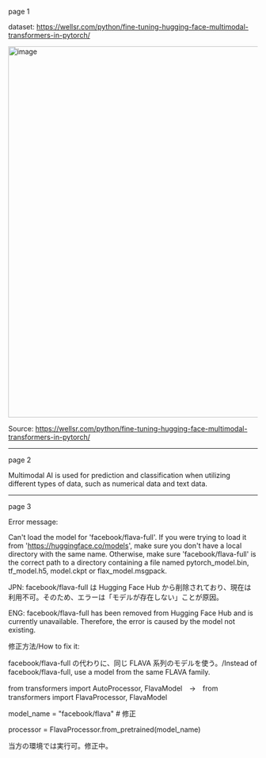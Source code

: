 page 1

dataset: https://wellsr.com/python/fine-tuning-hugging-face-multimodal-transformers-in-pytorch/

<img width="1398" height="749" alt="image" src="https://github.com/user-attachments/assets/aca1b217-136e-4e8d-826f-b89f91d25f67" />

Source: https://wellsr.com/python/fine-tuning-hugging-face-multimodal-transformers-in-pytorch/

---
page 2

Multimodal AI is used for prediction and classification when utilizing different types of data, such as numerical data and text data.

---
page 3

Error message:

Can't load the model for 'facebook/flava-full'. If you were trying to load it from 'https://huggingface.co/models', make sure you don't have a local directory with the same name. Otherwise, make sure 'facebook/flava-full' is the correct path to a directory containing a file named pytorch_model.bin, tf_model.h5, model.ckpt or flax_model.msgpack.

JPN: facebook/flava-full は Hugging Face Hub から削除されており、現在は利用不可。そのため、エラーは「モデルが存在しない」ことが原因。

ENG: facebook/flava-full has been removed from Hugging Face Hub and is currently unavailable. Therefore, the error is caused by the model not existing.

修正方法/How to fix it: 

facebook/flava-full の代わりに、同じ FLAVA 系列のモデルを使う。/Instead of facebook/flava-full, use a model from the same FLAVA family.

from transformers import AutoProcessor, FlavaModel　→　from transformers import FlavaProcessor, FlavaModel

model_name = "facebook/flava"  # 修正

processor = FlavaProcessor.from_pretrained(model_name)

当方の環境では実行可。修正中。


